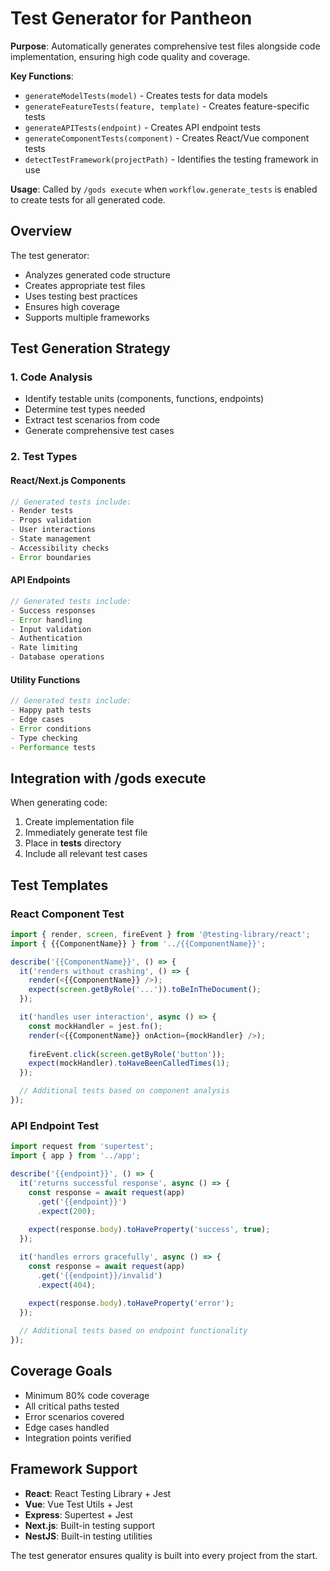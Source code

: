 # Test Generator for Pantheon

**Purpose**: Automatically generates comprehensive test files alongside code implementation, ensuring high code quality and coverage.

**Key Functions**:
- `generateModelTests(model)` - Creates tests for data models
- `generateFeatureTests(feature, template)` - Creates feature-specific tests
- `generateAPITests(endpoint)` - Creates API endpoint tests
- `generateComponentTests(component)` - Creates React/Vue component tests
- `detectTestFramework(projectPath)` - Identifies the testing framework in use

**Usage**: Called by `/gods execute` when `workflow.generate_tests` is enabled to create tests for all generated code.

## Overview

The test generator:
- Analyzes generated code structure
- Creates appropriate test files
- Uses testing best practices
- Ensures high coverage
- Supports multiple frameworks

## Test Generation Strategy

### 1. Code Analysis
- Identify testable units (components, functions, endpoints)
- Determine test types needed
- Extract test scenarios from code
- Generate comprehensive test cases

### 2. Test Types

#### React/Next.js Components
```typescript
// Generated tests include:
- Render tests
- Props validation
- User interactions
- State management
- Accessibility checks
- Error boundaries
```

#### API Endpoints
```typescript
// Generated tests include:
- Success responses
- Error handling
- Input validation
- Authentication
- Rate limiting
- Database operations
```

#### Utility Functions
```typescript
// Generated tests include:
- Happy path tests
- Edge cases
- Error conditions
- Type checking
- Performance tests
```

## Integration with /gods execute

When generating code:
1. Create implementation file
2. Immediately generate test file
3. Place in __tests__ directory
4. Include all relevant test cases

## Test Templates

### React Component Test
```typescript
import { render, screen, fireEvent } from '@testing-library/react';
import { {{ComponentName}} } from '../{{ComponentName}}';

describe('{{ComponentName}}', () => {
  it('renders without crashing', () => {
    render(<{{ComponentName}} />);
    expect(screen.getByRole('...')).toBeInTheDocument();
  });

  it('handles user interaction', async () => {
    const mockHandler = jest.fn();
    render(<{{ComponentName}} onAction={mockHandler} />);
    
    fireEvent.click(screen.getByRole('button'));
    expect(mockHandler).toHaveBeenCalledTimes(1);
  });

  // Additional tests based on component analysis
});
```

### API Endpoint Test
```typescript
import request from 'supertest';
import { app } from '../app';

describe('{{endpoint}}', () => {
  it('returns successful response', async () => {
    const response = await request(app)
      .get('{{endpoint}}')
      .expect(200);
      
    expect(response.body).toHaveProperty('success', true);
  });

  it('handles errors gracefully', async () => {
    const response = await request(app)
      .get('{{endpoint}}/invalid')
      .expect(404);
      
    expect(response.body).toHaveProperty('error');
  });

  // Additional tests based on endpoint functionality
});
```

## Coverage Goals

- Minimum 80% code coverage
- All critical paths tested
- Error scenarios covered
- Edge cases handled
- Integration points verified

## Framework Support

- **React**: React Testing Library + Jest
- **Vue**: Vue Test Utils + Jest
- **Express**: Supertest + Jest
- **Next.js**: Built-in testing support
- **NestJS**: Built-in testing utilities

The test generator ensures quality is built into every project from the start.